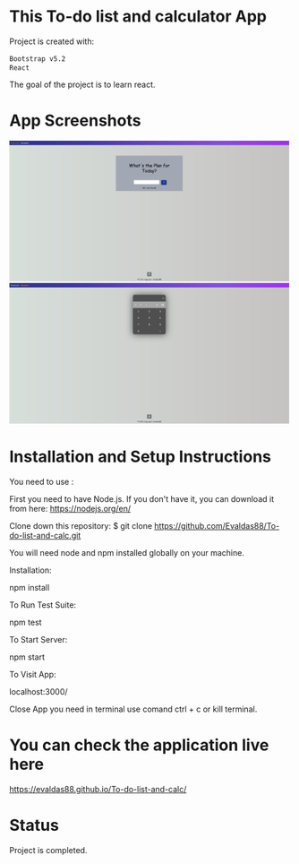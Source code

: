# This To-do list and calculator App 

Project is created with:

    Bootstrap v5.2
    React

The goal of the project is to learn react.

# App Screenshots

<p float="left">
    <img src="src\components\Images\photo1.png" width="500" >     
    <img src="src\components\Images\photo2.png" width="500" > 
</p> 

# Installation and Setup Instructions

You need to use :

First you need to have Node.js. If you don't have it, you can download it from here:  https://nodejs.org/en/

Clone down this repository:  $ git clone  https://github.com/Evaldas88/To-do-list-and-calc.git

You will need node and npm installed globally on your machine.

Installation:

npm install

To Run Test Suite:

npm test

To Start Server:

npm start

To Visit App:

localhost:3000/

Close  App you need  in terminal use comand ctrl + c or kill terminal.

# You can check the application live here

 https://evaldas88.github.io/To-do-list-and-calc/
 
# Status

 Project is completed.


